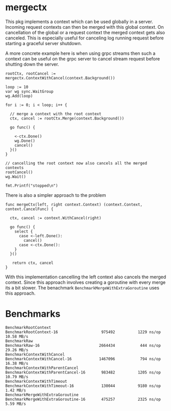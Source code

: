 # mergectx

This pkg implements a context which can be used globally in a server. Incoming request contexts can then be merged with this global context.
On cancellation of the global or a request context the merged context gets also canceled.
This is especially useful for canceling log running request before starting a graceful server shutdown.

A more concrete example here is when using grpc streams then such a context can be useful on the grpc server to cancel stream request before shutting down the server.

```golang
rootCtx, rootCancel := mergectx.ContextWithCancel(context.Background())

loop := 10
var wg sync.WaitGroup
wg.Add(loop)

for i := 0; i < loop; i++ {

  // merge a context with the root context
  ctx, cancel := rootCtx.Merge(context.Background())

  go func() {

    <-ctx.Done()
    wg.Done()
    cancel()
  }()
}

// cancelling the root context now also cancels all the merged contexts
rootCancel()
wg.Wait()

fmt.Printf("stopped\n")
```

There is also a simpler approach to the problem 

```golang
func mergeCtx(left, right context.Context) (context.Context, context.CancelFunc) {

  ctx, cancel := context.WithCancel(right)

  go func() {
    select {
      case <-left.Done():
        cancel()
      case <-ctx.Done():
    }
  }()

   return ctx, cancel
}
```

With this implementation cancelling the left context also cancels the merged context.
Since this approach involves creating a goroutine with every merge its a bit slower. The benachmark `BenchmarkMergeWithExtraGoroutine` uses this approach.

# Benchmarks

```
BenchmarkRootContext
BenchmarkRootContext-16                	  975492	      1229 ns/op	  10.58 MB/s
BenchmarkRaw
BenchmarkRaw-16                        	 2664434	       444 ns/op	  29.26 MB/s
BenchmarkContextWithCancel
BenchmarkContextWithCancel-16          	 1467096	       794 ns/op	  16.38 MB/s
BenchmarkContextWithParentCancel
BenchmarkContextWithParentCancel-16    	  983482	      1205 ns/op	  10.79 MB/s
BenchmarkContextWithTimeout
BenchmarkContextWithTimeout-16         	  130044	      9180 ns/op	   1.42 MB/s
BenchmarkMergeWithExtraGoroutine
BenchmarkMergeWithExtraGoroutine-16    	  475257	      2325 ns/op	   5.59 MB/s
```
